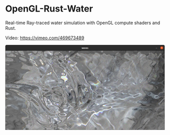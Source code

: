 # OpenGL-Rust-Water

Real-time Ray-traced water simulation with OpenGL compute shaders and Rust.

Video: https://vimeo.com/469673489

![fig](screen.png)

